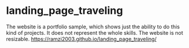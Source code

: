 # landing_page_traveling
The website is a portfolio sample, which shows just the ability to do this kind of projects. It does not represent the whole skills. The website is not resizable. 
https://ramzi2003.github.io/landing_page_traveling/
